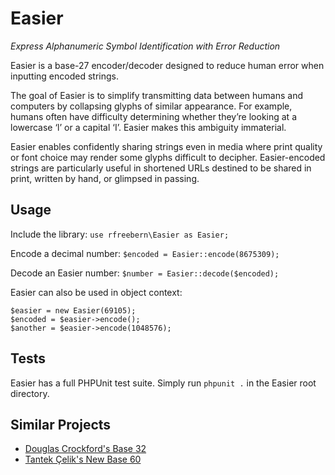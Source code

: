 # Easier
*Express Alphanumeric Symbol Identification with Error Reduction*

Easier is a base-27 encoder/decoder designed to reduce human error when inputting encoded strings.

The goal of Easier is to simplify transmitting data between humans and computers by collapsing glyphs of similar appearance. For example, humans often have difficulty determining whether they’re looking at a lowercase ‘l’ or a capital ‘I’. Easier makes this ambiguity immaterial.

Easier enables confidently sharing strings even in media where print quality or font choice may render some glyphs difficult to decipher. Easier-encoded strings are particularly useful in shortened URLs destined to be shared in print, written by hand, or glimpsed in passing.

## Usage
Include the library:
`use rfreebern\Easier as Easier;`

Encode a decimal number:
`$encoded = Easier::encode(8675309);`

Decode an Easier number:
`$number = Easier::decode($encoded);`

Easier can also be used in object context:

    $easier = new Easier(69105);
    $encoded = $easier->encode();
    $another = $easier->encode(1048576);

## Tests
Easier has a full PHPUnit test suite. Simply run `phpunit .` in the Easier root directory.

## Similar Projects
* [Douglas Crockford's Base 32](http://www.crockford.com/wrmg/base32.html)
* [Tantek Çelik's New Base 60](http://tantek.pbworks.com/w/page/19402946/NewBase60)
